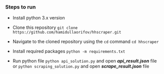 ### Steps to run

- Install python 3.x version

- Clone this repository
    `git clone https://github.com/hamidullaorifov/hhscraper.git`

- Navigate to the cloned repository using the `cd` command
    `cd hhscraper`

- Install required packages
    `python -m requirements.txt`

- Run python file
    `python api_solution.py` and open ***api_result.json*** file<br>
    or
    `python scraping_solution.py` and open ***scrape_result.json*** file<br>








